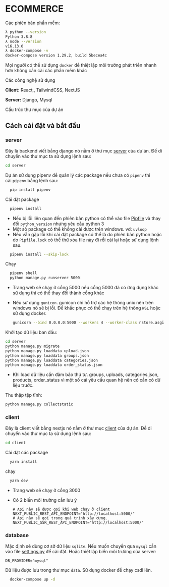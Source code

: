 # **ECOMMERCE**

Các phiên bản phần mềm:

```bash
λ python --version
Python 3.8.8
λ node --version
v16.13.0
λ docker-compose -v
docker-compose version 1.29.2, build 5becea4c
```

Mọi người có thể sử dụng `docker` để thiệt lập môi trường phát triển nhanh hơn không cần cài các phần mềm khác

Các công nghệ sử dụng

**Client:** React,, TailwindCSS, NextJS

**Server:** Django, Mysql


Cấu trúc thư mục của dự án

## Cách cài đặt và bắt đầu

### **server**

Đây là backend viết bằng django nó nằm ở thư mục [server](./server) của dự án. Để di chuyển vào thư mục ta sử dụng lệnh sau:

```bash
cd server
```

Dự án sử dụng pipenv để quản lý các package nếu chưa có `pipenv` thì cài `pipenv` bằng lệnh sau:

```bash
  pip install pipenv
```

Cái đặt package

```bash
  pipenv install
```

* Nếu bị lỗi liên quan đến phiên bản python có thể vào file [Pipfile](./server/Pipfile) và thay đổi `python_version` nhưng yêu cầu python 3
* Một số package có thể không cài được trên windows. vd: `uvloop`
* Nếu vẫn gặp lỗi khi cài đặt package có thể là do phiên bản python hoặc do `Pipfile.lock` có thể thử xóa file này đi rồi cài lại hoặc sử dụng lệnh sau.

```bash
  pipenv install --skip-lock
```

Chạy

```bash
  pipenv shell
  python manage.py runserver 5000
```

* Trang web sẽ chạy ở cổng 5000 nếu cổng 5000 đã có ứng dụng khác sử dụng thì có thể thay đổi thành cổng khác

* Nếu sử dụng `gunicon`. gunicon chỉ hỗ trợ các hệ thông unix nên trên windows nó sẽ bị lỗi. Để khắc phục có thể chạy trên hệ thông `WSL` hoặc sử dụng docker.

  ```bash
  gunicorn --bind 0.0.0.0:5000 --workers 4 --worker-class nstore.asgi.gunicorn_worker.UvicornWorker nstore.asgi:application
  ```

Khởi tạo dữ liệu ban đầu:

```bash
cd server
python manage.py migrate
python manage.py loaddata upload.json 
python manage.py loaddata groups.json 
python manage.py loaddata categories.json 
python manage.py loaddata order_status.json 
```

* Khi load dữ liệu cần đảm bảo thứ tự. groups, uploads, categories.json, products, order_status vì một số cái yêu cầu quan hệ nên có cần có dữ liệu trước.

Thu thập tệp tĩnh:

```bash
python manage.py collectstatic
```



### **client**

Đây là client viết bằng nextjs nó nằm ở thư mục [client](./client) của dự án. Để di chuyển vào thư mục ta sử dụng lệnh sau:

```bash
cd client
```

Cài đặt các package

```bash
  yarn install
```

chạy

```bash
  yarn dev
```

* Trang web sẽ chạy ở cổng 3000

* Có 2 biến môi trường cần lưu ý

  ```
  # Api này sẽ được gọi khi web chạy ở client
  NEXT_PUBLIC_REST_API_ENDPOINT="http://localhost:5000/" 
  # Api này sẽ gọi trong quá trình xây dựng.
  NEXT_PUBLIC_SSR_REST_API_ENDPOINT="http://localhost:5000/"
  ```

  

### **database**

Mặc định sẽ dùng cơ sở dữ liệu `sqlite`. Nếu muốn chuyển qua `mysql` cần vào file [settings.py](./server/storefront/settings.py) để cài đặt. Hoặc thiết lập biến môi trường của server:

```
DB_PROVIDER="mysql"
```

Dữ liệu được lưu trong thư mục `data`. Sử dụng docker để chạy csdl lên.

```bash
  docker-compose up -d
```

